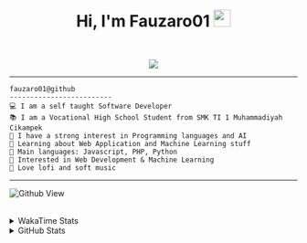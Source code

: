 <h1 align="center">
Hi, I'm Fauzaro01
  <img src="https://media.giphy.com/media/hvRJCLFzcasrR4ia7z/giphy.gif" width="30"></h1>
<br/>

<p align="center">
  <a href="https://github.com/DenverCoder1/readme-typing-svg">
    <img src="https://readme-typing-svg.herokuapp.com?lines=Chill%20and%20Coding;Full+Stack+Web+Developer;Student;Software%20Develover;Always%20learning%20new%20things&center=true&width=380&height=45">
  </a>
</p>

<hr>

```
fauzaro01@github
-------------------------
💻 I am a self taught Software Developer
📚 I am a Vocational High School Student from SMK TI 1 Muhammadiyah Cikampek
📝 I have a strong interest in Programming languages and AI
🌱 Learning about Web Application and Machine Learning stuff
🌟 Main languages: Javascript, PHP, Python
🚩 Interested in Web Development & Machine Learning
🎵 Love lofi and soft music 
```

<hr>

![Github View](https://komarev.com/ghpvc/?username=fauzaro01&style=flat-square)
<br><br>
<details>
  <summary>
     WakaTime Stats
  </summary>
  <br>
  <!--START_SECTION:waka-->

```txt
From: 10 September 2021 - To: 11 April 2025

Total Time: 821 hrs 32 mins

JavaScript          249 hrs 58 mins ███████▓░░░░░░░░░░░░░░░░░   30.43 %
PHP                 166 hrs 5 mins  █████░░░░░░░░░░░░░░░░░░░░   20.22 %
HTML                100 hrs 38 mins ███░░░░░░░░░░░░░░░░░░░░░░   12.25 %
Blade Template      77 hrs 58 mins  ██▒░░░░░░░░░░░░░░░░░░░░░░   09.49 %
EJS                 56 hrs 49 mins  █▓░░░░░░░░░░░░░░░░░░░░░░░   06.92 %
Java                41 hrs 50 mins  █▒░░░░░░░░░░░░░░░░░░░░░░░   05.09 %
CSS                 32 hrs 32 mins  █░░░░░░░░░░░░░░░░░░░░░░░░   03.96 %
JSON                30 hrs 59 mins  █░░░░░░░░░░░░░░░░░░░░░░░░   03.77 %
Python              13 hrs 26 mins  ▒░░░░░░░░░░░░░░░░░░░░░░░░   01.64 %
Other               6 hrs 24 mins   ▒░░░░░░░░░░░░░░░░░░░░░░░░   00.78 %
```

<!--END_SECTION:waka-->
</details>
<details>
  <summary>
    GitHub Stats
  </summary>
  <br>
  <div align="center">
    <img src="https://github-readme-stats.vercel.app/api?username=Fauzaro01&show_icons=true&theme=algolia" alt="Fauzaro01's GitHub Stats" style="margin: 20px;" />
    <img src="https://github-readme-streak-stats.herokuapp.com/?user=Fauzaro01&theme=algolia" alt="Fauzaro01's GitHub Streak" style="margin: 20px;" />
  </div>

  <div align="center">
    <img src="https://github-readme-stats.vercel.app/api?username=Fauzaro01&show_icons=true&locale=en&count_private=true&hide_rank=true&custom_title=My%20GitHub%20Stats&disable_animations=true&theme=algolia" alt="Fauzaro01's Stars" style="margin: 20px;" />
    <img src="https://github-readme-stats.vercel.app/api/top-langs/?username=Fauzaro01&langs_count=8&theme=algolia&layout=compact" alt="Top Languages" style="margin: 20px;" />
  </div>
</details>

